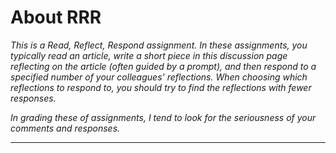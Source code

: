 About RRR
=========

_This is a *Read, Reflect, Respond* assignment.  In these assignments,
you typically read an article, write a short piece in this discussion page
reflecting on the article (often guided by a prompt), and then respond to
a specified number of your colleagues' reflections.  When choosing which
reflections to respond to, you should try to find the reflections with
fewer responses._

_In grading these of assignments, I tend to look for the seriousness
of your comments and responses._

---
